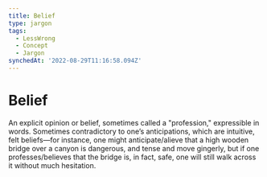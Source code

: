 ```yaml
---
title: Belief
type: jargon
tags:
  - LessWrong
  - Concept
  - Jargon
synchedAt: '2022-08-29T11:16:58.094Z'
---
```

# Belief



An explicit opinion or belief, sometimes called a "profession," expressible in words. Sometimes contradictory to one’s anticipations, which are intuitive, felt beliefs—for instance, one might anticipate/alieve that a high wooden bridge over a canyon is dangerous, and tense and move gingerly, but if one professes/believes that the bridge is, in fact, safe, one will still walk across it without much hesitation.  
 